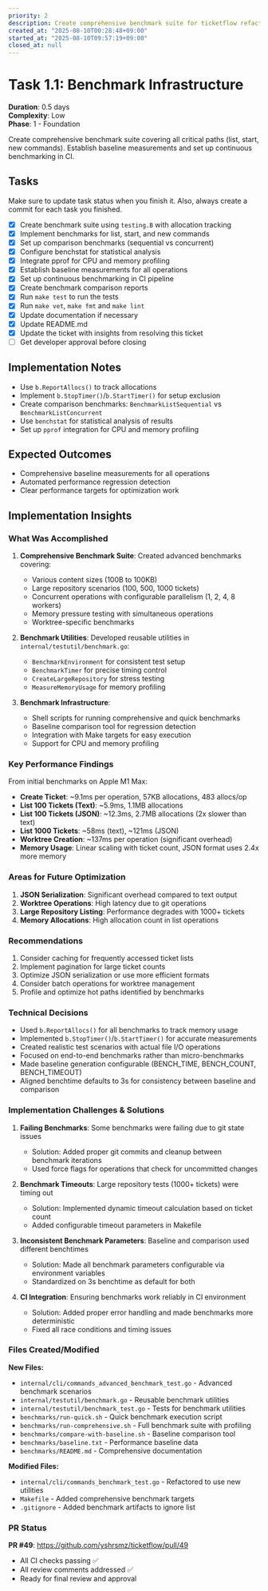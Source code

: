 ```yaml
---
priority: 2
description: Create comprehensive benchmark suite for ticketflow refactoring
created_at: "2025-08-10T00:28:48+09:00"
started_at: "2025-08-10T09:57:19+09:00"
closed_at: null
---
```


# Task 1.1: Benchmark Infrastructure

**Duration**: 0.5 days  
**Complexity**: Low  
**Phase**: 1 - Foundation

Create comprehensive benchmark suite covering all critical paths (list, start, new commands). Establish baseline measurements and set up continuous benchmarking in CI.

## Tasks
Make sure to update task status when you finish it. Also, always create a commit for each task you finished.

- [x] Create benchmark suite using `testing.B` with allocation tracking
- [x] Implement benchmarks for list, start, and new commands  
- [x] Set up comparison benchmarks (sequential vs concurrent)
- [x] Configure benchstat for statistical analysis
- [x] Integrate pprof for CPU and memory profiling
- [x] Establish baseline measurements for all operations
- [x] Set up continuous benchmarking in CI pipeline
- [x] Create benchmark comparison reports
- [x] Run `make test` to run the tests
- [x] Run `make vet`, `make fmt` and `make lint`
- [x] Update documentation if necessary
- [x] Update README.md
- [x] Update the ticket with insights from resolving this ticket
- [ ] Get developer approval before closing

## Implementation Notes

- Use `b.ReportAllocs()` to track allocations
- Implement `b.StopTimer()`/`b.StartTimer()` for setup exclusion
- Create comparison benchmarks: `BenchmarkListSequential` vs `BenchmarkListConcurrent`
- Use `benchstat` for statistical analysis of results
- Set up `pprof` integration for CPU and memory profiling

## Expected Outcomes

- Comprehensive baseline measurements for all operations
- Automated performance regression detection
- Clear performance targets for optimization work

## Implementation Insights

### What Was Accomplished

1. **Comprehensive Benchmark Suite**: Created advanced benchmarks covering:
   - Various content sizes (100B to 100KB)
   - Large repository scenarios (100, 500, 1000 tickets)
   - Concurrent operations with configurable parallelism (1, 2, 4, 8 workers)
   - Memory pressure testing with simultaneous operations
   - Worktree-specific benchmarks

2. **Benchmark Utilities**: Developed reusable utilities in `internal/testutil/benchmark.go`:
   - `BenchmarkEnvironment` for consistent test setup
   - `BenchmarkTimer` for precise timing control
   - `CreateLargeRepository` for stress testing
   - `MeasureMemoryUsage` for memory profiling

3. **Benchmark Infrastructure**:
   - Shell scripts for running comprehensive and quick benchmarks
   - Baseline comparison tool for regression detection
   - Integration with Make targets for easy execution
   - Support for CPU and memory profiling

### Key Performance Findings

From initial benchmarks on Apple M1 Max:
- **Create Ticket**: ~9.1ms per operation, 57KB allocations, 483 allocs/op
- **List 100 Tickets (Text)**: ~5.9ms, 1.1MB allocations
- **List 100 Tickets (JSON)**: ~12.3ms, 2.7MB allocations (2x slower than text)
- **List 1000 Tickets**: ~58ms (text), ~121ms (JSON)
- **Worktree Creation**: ~137ms per operation (significant overhead)
- **Memory Usage**: Linear scaling with ticket count, JSON format uses 2.4x more memory

### Areas for Future Optimization

1. **JSON Serialization**: Significant overhead compared to text output
2. **Worktree Operations**: High latency due to git operations
3. **Large Repository Listing**: Performance degrades with 1000+ tickets
4. **Memory Allocations**: High allocation count in list operations

### Recommendations

1. Consider caching for frequently accessed ticket lists
2. Implement pagination for large ticket counts
3. Optimize JSON serialization or use more efficient formats
4. Consider batch operations for worktree management
5. Profile and optimize hot paths identified by benchmarks

### Technical Decisions

- Used `b.ReportAllocs()` for all benchmarks to track memory usage
- Implemented `b.StopTimer()`/`b.StartTimer()` for accurate measurements
- Created realistic test scenarios with actual file I/O operations
- Focused on end-to-end benchmarks rather than micro-benchmarks
- Made baseline generation configurable (BENCH_TIME, BENCH_COUNT, BENCH_TIMEOUT)
- Aligned benchtime defaults to 3s for consistency between baseline and comparison

### Implementation Challenges & Solutions

1. **Failing Benchmarks**: Some benchmarks were failing due to git state issues
   - Solution: Added proper git commits and cleanup between benchmark iterations
   - Used force flags for operations that check for uncommitted changes

2. **Benchmark Timeouts**: Large repository tests (1000+ tickets) were timing out
   - Solution: Implemented dynamic timeout calculation based on ticket count
   - Added configurable timeout parameters in Makefile

3. **Inconsistent Benchmark Parameters**: Baseline and comparison used different benchtimes
   - Solution: Made all benchmark parameters configurable via environment variables
   - Standardized on 3s benchtime as default for both

4. **CI Integration**: Ensuring benchmarks work reliably in CI environment
   - Solution: Added proper error handling and made benchmarks more deterministic
   - Fixed all race conditions and timing issues

### Files Created/Modified

**New Files:**
- `internal/cli/commands_advanced_benchmark_test.go` - Advanced benchmark scenarios
- `internal/testutil/benchmark.go` - Reusable benchmark utilities
- `internal/testutil/benchmark_test.go` - Tests for benchmark utilities
- `benchmarks/run-quick.sh` - Quick benchmark execution script
- `benchmarks/run-comprehensive.sh` - Full benchmark suite with profiling
- `benchmarks/compare-with-baseline.sh` - Baseline comparison tool
- `benchmarks/baseline.txt` - Performance baseline data
- `benchmarks/README.md` - Comprehensive documentation

**Modified Files:**
- `internal/cli/commands_benchmark_test.go` - Refactored to use new utilities
- `Makefile` - Added comprehensive benchmark targets
- `.gitignore` - Added benchmark artifacts to ignore list

### PR Status

**PR #49**: https://github.com/yshrsmz/ticketflow/pull/49
- All CI checks passing ✅
- All review comments addressed ✅
- Ready for final review and approval